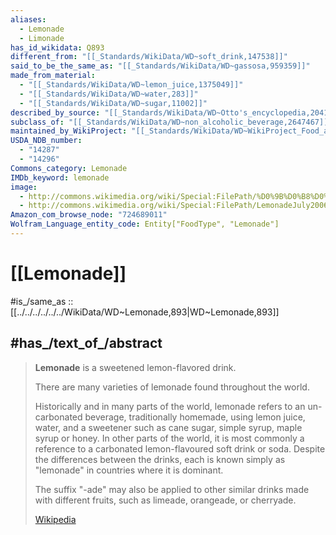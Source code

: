 ```yaml
---
aliases:
  - Lemonade
  - Limonade
has_id_wikidata: Q893
different_from: "[[_Standards/WikiData/WD~soft_drink,147538]]"
said_to_be_the_same_as: "[[_Standards/WikiData/WD~gassosa,959359]]"
made_from_material:
  - "[[_Standards/WikiData/WD~lemon_juice,1375049]]"
  - "[[_Standards/WikiData/WD~water,283]]"
  - "[[_Standards/WikiData/WD~sugar,11002]]"
described_by_source: "[[_Standards/WikiData/WD~Otto's_encyclopedia,2041543]]"
subclass_of: "[[_Standards/WikiData/WD~non_alcoholic_beverage,2647467]]"
maintained_by_WikiProject: "[[_Standards/WikiData/WD~WikiProject_Food_and_drink,8485990]]"
USDA_NDB_number:
  - "14287"
  - "14296"
Commons_category: Lemonade
IMDb_keyword: lemonade
image:
  - http://commons.wikimedia.org/wiki/Special:FilePath/%D0%9B%D0%B8%D0%BC%D0%BE%D0%BD%D0%B0%D0%B4.jpg
  - http://commons.wikimedia.org/wiki/Special:FilePath/LemonadeJuly2006.JPG
Amazon_com_browse_node: "724689011"
Wolfram_Language_entity_code: Entity["FoodType", "Lemonade"]
---
```


# [[Lemonade]]

#is_/same_as :: [[../../../../../../WikiData/WD~Lemonade,893|WD~Lemonade,893]]

## #has_/text_of_/abstract 

> **Lemonade** is a sweetened lemon-flavored drink.
>
> There are many varieties of lemonade found throughout the world. 
>
> Historically and in many parts of the world, lemonade refers to an un-carbonated beverage, traditionally homemade, using lemon juice, water, and a sweetener such as cane sugar, simple syrup, maple syrup or honey. In other parts of the world, it is most commonly a reference to a carbonated lemon-flavoured soft drink or soda. Despite the differences between the drinks, each is known simply as "lemonade" in countries where it is dominant.
>
> The suffix "-ade" may also be applied to other similar drinks made with different fruits, such as limeade, orangeade, or cherryade.
>
> [Wikipedia](https://en.wikipedia.org/wiki/Lemonade)
